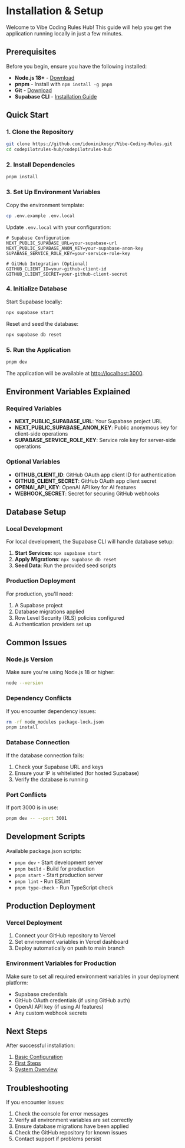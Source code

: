 # Installation & Setup

Welcome to Vibe Coding Rules Hub! This guide will help you get the application running locally in just a few minutes.

## Prerequisites

Before you begin, ensure you have the following installed:

- **Node.js 18+** - [Download](https://nodejs.org/)
- **pnpm** - Install with `npm install -g pnpm`
- **Git** - [Download](https://git-scm.com/)
- **Supabase CLI** - [Installation Guide](https://supabase.com/docs/guides/cli)

## Quick Start

### 1. Clone the Repository

```bash
git clone https://github.com/idominikosgr/Vibe-Coding-Rules.git
cd codepilotrules-hub/codepilotrules-hub
```

### 2. Install Dependencies

```bash
pnpm install
```

### 3. Set Up Environment Variables

Copy the environment template:

```bash
cp .env.example .env.local
```

Update `.env.local` with your configuration:

```env
# Supabase Configuration
NEXT_PUBLIC_SUPABASE_URL=your-supabase-url
NEXT_PUBLIC_SUPABASE_ANON_KEY=your-supabase-anon-key
SUPABASE_SERVICE_ROLE_KEY=your-service-role-key

# GitHub Integration (Optional)
GITHUB_CLIENT_ID=your-github-client-id
GITHUB_CLIENT_SECRET=your-github-client-secret
```

### 4. Initialize Database

Start Supabase locally:

```bash
npx supabase start
```

Reset and seed the database:

```bash
npx supabase db reset
```

### 5. Run the Application

```bash
pnpm dev
```

The application will be available at [http://localhost:3000](http://localhost:3000).

## Environment Variables Explained

### Required Variables

- **NEXT_PUBLIC_SUPABASE_URL**: Your Supabase project URL
- **NEXT_PUBLIC_SUPABASE_ANON_KEY**: Public anonymous key for client-side operations
- **SUPABASE_SERVICE_ROLE_KEY**: Service role key for server-side operations

### Optional Variables

- **GITHUB_CLIENT_ID**: GitHub OAuth app client ID for authentication
- **GITHUB_CLIENT_SECRET**: GitHub OAuth app client secret
- **OPENAI_API_KEY**: OpenAI API key for AI features
- **WEBHOOK_SECRET**: Secret for securing GitHub webhooks

## Database Setup

### Local Development

For local development, the Supabase CLI will handle database setup:

1. **Start Services**: `npx supabase start`
2. **Apply Migrations**: `npx supabase db reset`
3. **Seed Data**: Run the provided seed scripts

### Production Deployment

For production, you'll need:

1. A Supabase project
2. Database migrations applied
3. Row Level Security (RLS) policies configured
4. Authentication providers set up

## Common Issues

### Node.js Version

Make sure you're using Node.js 18 or higher:

```bash
node --version
```

### Dependency Conflicts

If you encounter dependency issues:

```bash
rm -rf node_modules package-lock.json
pnpm install
```

### Database Connection

If the database connection fails:

1. Check your Supabase URL and keys
2. Ensure your IP is whitelisted (for hosted Supabase)
3. Verify the database is running

### Port Conflicts

If port 3000 is in use:

```bash
pnpm dev -- --port 3001
```

## Development Scripts

Available package.json scripts:

- `pnpm dev` - Start development server
- `pnpm build` - Build for production
- `pnpm start` - Start production server
- `pnpm lint` - Run ESLint
- `pnpm type-check` - Run TypeScript check

## Production Deployment

### Vercel Deployment

1. Connect your GitHub repository to Vercel
2. Set environment variables in Vercel dashboard
3. Deploy automatically on push to main branch

### Environment Variables for Production

Make sure to set all required environment variables in your deployment platform:

- Supabase credentials
- GitHub OAuth credentials (if using GitHub auth)
- OpenAI API key (if using AI features)
- Any custom webhook secrets

## Next Steps

After successful installation:

1. [Basic Configuration](/docs/getting-started/configuration)
2. [First Steps](/docs/getting-started/first-steps)
3. [System Overview](/docs/app-architecture/system-overview)

## Troubleshooting

If you encounter issues:

1. Check the console for error messages
2. Verify all environment variables are set correctly
3. Ensure database migrations have been applied
4. Check the GitHub repository for known issues
5. Contact support if problems persist